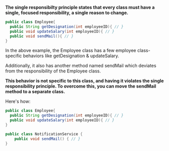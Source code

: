 **The single responsibilty principle states that every class must have a single, focused responsibility, a single reason to change.**

```java
public class Employee{
  public String getDesignation(int employeeID){ // }
  public void updateSalary(int employeeID){ // }
  public void sendMail(){ // }
}
```
In the above example, the Employee class has a few employee class-specific behaviors like getDesignation & updateSalary.

Additionally, it also has another method named sendMail which deviates from the responsibility of the Employee class.

**This behavior is not specific to this class, and having it violates the single responsibility principle. To overcome this, you can move the sendMail method to a separate class.**

Here's how:

```java
public class Employee{
  public String getDesignation(int employeeID){ // }
  public void updateSalary(int employeeID){ // }
}

public class NotificationService {
    public void sendMail() { // }
}
```